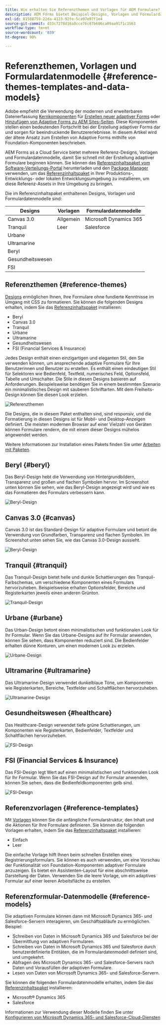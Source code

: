 ```yaml
---
title: Wie erhalten Sie Referenzthemen und Vorlagen für AEM Formulare?
description: AEM Forms bietet Beispiel-Designs, Vorlagen und Formulardatenmodelle für adaptive Formulare, die Ihnen beim schnellen Erstellen von Formularen helfen.
exl-id: 81588759-22da-4123-92fe-5ca97e97f1e4
source-git-commit: d33c7278d16a8cce76c87b606ca09aa91f1c3563
workflow-type: tm+mt
source-wordcount: '839'
ht-degree: 90%

---
```


# Referenzthemen, Vorlagen und Formulardatenmodelle {#reference-themes-templates-and-data-models}

<span class="preview"> Adobe empfiehlt die Verwendung der modernen und erweiterbaren Datenerfassung [Kernkomponenten](https://experienceleague.adobe.com/docs/experience-manager-core-components/using/adaptive-forms/introduction.html?lang=de) für [Erstellen neuer adaptiver Forms](/help/forms/creating-adaptive-form-core-components.md) oder [Hinzufügen von Adaptive Forms zu AEM Sites-Seiten](/help/forms/create-or-add-an-adaptive-form-to-aem-sites-page.md). Diese Komponenten stellen einen bedeutenden Fortschritt bei der Erstellung adaptiver Forms dar und sorgen für beeindruckende Benutzererlebnisse. In diesem Artikel wird der ältere Ansatz zum Erstellen von Adaptive Forms mithilfe von Foundation-Komponenten beschrieben. </span>

AEM Forms as a Cloud Service bietet mehrere Referenz-Designs, Vorlagen und Formulardatenmodelle, damit Sie schnell mit der Erstellung adaptiver Formulare beginnen können. Sie können das [Referenzinhaltspaket vom Software-Verteilungs-Portal](https://experience.adobe.com/#/downloads/content/software-distribution/en/aemcloud.html?package=/content/software-distribution/en/details.html/content/dam/aemcloud/public/aem-forms-reference-content.ui.content-2.1.0.zip) herunterladen und den [Package Manager](/help/implementing/developing/tools/package-manager.md) verwenden, um das [Referenzinhaltspaket](https://experience.adobe.com/#/downloads/content/software-distribution/en/aemcloud.html?package=/content/software-distribution/en/details.html/content/dam/aemcloud/public/aem-forms-reference-content.ui.content-2.1.0.zip) in Ihrer Produktions-, Entwicklungs- oder lokalen Entwicklungsumgebung zu installieren, um diese Referenz-Assets in Ihre Umgebung zu bringen.

Die im Referenzinhaltspaket enthaltenen Designs, Vorlagen und Formulardatenmodelle sind:


| Designs | Vorlagen | Formulardatenmodelle |
---------|----------|---------
| Canvas 3.0 | Allgemein | Microsoft Dynamics 365 |
| Tranquil | Leer | Salesforce |
| Urbane |   |  |
| Ultramarine |  |  |
| Beryl |  |  |
| Gesundheitswesen |  |   |
| FSI |   |   |

## Referenzthemen {#reference-themes}

[Designs](/help/forms/themes.md) ermöglichen Ihnen, Ihre Formulare ohne fundierte Kenntnisse im Umgang mit CSS zu formatieren. Sie können die folgenden Designs erhalten, indem Sie das [Referenzinhaltspaket](https://experience.adobe.com/#/downloads/content/software-distribution/en/aemcloud.html?package=/content/software-distribution/en/details.html/content/dam/aemcloud/public/aem-forms-reference-content.ui.content-2.1.0.zip) installieren:

* Beryl
* Canvas 3.0
* Tranquil
* Urbane
* Ultramarine
* Gesundheitswesen
* FSI (Financial Services &amp; Insurance)

Jedes Design enthält einen einzigartigen und eleganten Stil, den Sie verwenden können, um ansprechende adaptive Formulare für Ihre Benutzerinnen und Benutzer zu erstellen. Es enthält einen eindeutigen Stil für Selektoren wie Bedienfeld, Textfeld, numerisches Feld, Optionsfeld, Tabelle und Umschalter. Die Stile in diesen Designs basieren auf Anforderungen. Beispielsweise benötigen Sie in einem bestimmten Szenario ein minimalistisches Design mit sauberen Schriftarten. Mit dem Freiheits-Design können Sie diesen Look erzielen.

![Referenzthemen](assets/ref-themes.png)

Die Designs, die in diesem Paket enthalten sind, sind responsiv, und die Formatierung in diesen Designs ist für Mobil- und Desktop-Anzeigen definiert. Die meisten modernen Browser auf einer Vielzahl von Geräten können Formulare rendern, die mit einem dieser Designs mühelos angewendet werden.

Weitere Informationen zur Installation eines Pakets finden Sie unter [Arbeiten mit Paketen](/help/implementing/developing/tools/package-manager.md).

## Beryl {#beryl}

Das Beryl-Design hebt die Verwendung von Hintergrundbildern, Transparenz und großen und flachen Symbolen hervor. Im Screenshot unten können Sie sehen, wie das Beryl-Design angezeigt wird und wie es das Formatieren des Formulars verbessern kann.

![Beryl-Design](assets/beryl.png)

## Canvas 3.0 {#canvas}

Canvas 3.0 ist das Standard-Design für adaptive Formulare und betont die Verwendung von Grundfarben, Transparenz und flachen Symbolen. Im Screenshot unten sehen Sie, wie das Canvas 3.0-Design aussieht.

![Beryl-Design](assets/canvas.png)


## Tranquil {#tranquil}

Das Tranquil-Design bietet helle und dunkle Schattierungen des Tranquil-Farbschemas, um verschiedene Komponenten eines Formulars hervorzuheben. Beispielsweise erhalten Optionsfelder, Bereiche und Registerkarten jeweils einen anderen Grünton.

![Tranquil-Design](assets/tranquil.png)


## Urbane {#urbane}

Das Urban-Design betont einen minimalistischen und funktionalen Look für Ihr Formular. Wenn Sie das Urbane-Designs auf Ihr Formular anwenden, können Sie sehen, dass Komponenten reduziert sind. Die Bedienfelder erhalten dünne Konturen, um einen modernen Look zu erzielen.

![Urbane-Design](assets/urbane.png)


## Ultramarine {#ultramarine}

Das Ultramarine-Design verwendet dunkelblaue Töne, um Komponenten wie Registerkarten, Bereiche, Textfelder und Schaltflächen hervorzuheben.

![Ultramarine-Design](assets/ultramarine.png)

## Gesundheitswesen {#healthcare}

Das Healthcare-Design verwendet tiefe grüne Schattierungen, um Komponenten wie Registerkarten, Bedienfelder, Textfelder und Schaltflächen hervorzuheben.

![FSI-Design](assets/healthcare.png)


## FSI (Financial Services &amp; Insurance)

Das FSI-Design legt Wert auf einen minimalistischen und funktionalen Look für Ihr Formular. Wenn Sie das FSI-Design auf Ihr Formular anwenden, können Sie sehen, dass die Bedienfeldkomponenten gelb sind.

![FSI-Design](assets/fsi.png)

## Referenzvorlagen {#reference-templates}


Mit [Vorlagen](/help/forms/themes.md) können Sie die anfängliche Formularstruktur, den Inhalt und die Aktionen für Ihre Formulare definieren. Sie können die folgenden Vorlagen erhalten, indem Sie das [Referenzinhaltspaket](https://experience.adobe.com/#/downloads/content/software-distribution/en/aemcloud.html?package=/content/software-distribution/en/details.html/content/dam/aemcloud/public/aem-forms-reference-content.ui.content-2.1.0.zip) installieren:

* Einfach
* Leer

Die einfache Vorlage hilft Ihnen beim schnellen Erstellen eines Registrierungsformulars. Sie können es auch verwenden, um eine Vorschau der Funktionalität von Foundation-Komponenten adaptiver Formulare anzuzeigen. Es bietet ein Assistenten-Layout für eine abschnittsweise Darstellung der Daten. Verwenden Sie die leere Vorlage, um ein adaptives Formular auf einer leeren Arbeitsfläche zu erstellen.


## Referenzformular-Datenmodelle {#reference-models}

Die adaptiven Formulare können dann mit Microsoft Dynamics 365- und Salesforce-Servern interagieren, um Geschäftsabläufe zu ermöglichen. Beispiel:

* Schreiben von Daten in Microsoft Dynamics 365 und Salesforce bei der Übermittlung von adaptiven Formularen.
* Schreiben von Daten in Microsoft Dynamics 365 und Salesforce durch benutzerdefinierte Entitäten, die im Formulardatenmodell definiert sind, und umgekehrt.
* Abfragen des Microsoft Dynamics 365- und Salesforce-Servers nach Daten und Vorausfüllen der adaptiven Formulare.
* Lesen von Daten von Microsoft Dynamics 365- und Salesforce-Servern.

Sie können die folgenden Formulardatenmodelle erhalten, indem Sie das [Referenzinhaltspaket](https://experience.adobe.com/#/downloads/content/software-distribution/en/aemcloud.html?package=/content/software-distribution/en/details.html/content/dam/aemcloud/public/aem-forms-reference-content.ui.content-2.1.0.zip) installieren:

* Microsoft® Dynamics 365
* Salesforce

Informationen zur Verwendung dieser Modelle finden Sie unter [Konfigurieren von Microsoft Dynamics 365- und Salesforce-Cloud-Diensten](https://experienceleague.adobe.com/docs/experience-manager-cloud-service/content/forms/integrate/use-form-data-model/configure-msdynamics-salesforce.html?lang=de#configure-dynamics-cloud-service)
